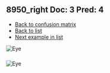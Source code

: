 ## 8950_right Doc: 3 Pred: 4
- [Back to confusion matrix](https://github.com/juliandewit/kaggle_retinopathy/blob/master/matrix.md)
- [Back to list](https://github.com/juliandewit/kaggle_retinopathy/blob/master/lists/34/list.md)
- [Next example in list](https://github.com/juliandewit/kaggle_retinopathy/blob/master/lists/34/90/9001_right.md)

![Eye](https://retinopaty.blob.core.windows.net/size1024/8950_right_3.jpeg)

### 

![Eye]()
